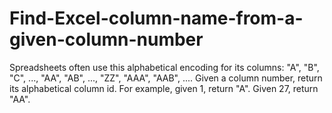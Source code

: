 # Find-Excel-column-name-from-a-given-column-number
Spreadsheets often use this alphabetical encoding for its columns: "A", "B", "C", ..., "AA", "AB", ..., "ZZ", "AAA", "AAB", ....  Given a column number, return its alphabetical column id. For example, given 1, return "A". Given 27, return "AA".
